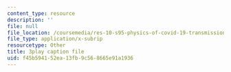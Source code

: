 ```yaml
---
content_type: resource
description: ''
file: null
file_location: /coursemedia/res-10-s95-physics-of-covid-19-transmission-fall-2020/f45b594152ea13fb9c568665e91a1936_w6pWbzkTap4.srt
file_type: application/x-subrip
resourcetype: Other
title: 3play caption file
uid: f45b5941-52ea-13fb-9c56-8665e91a1936
---
```

